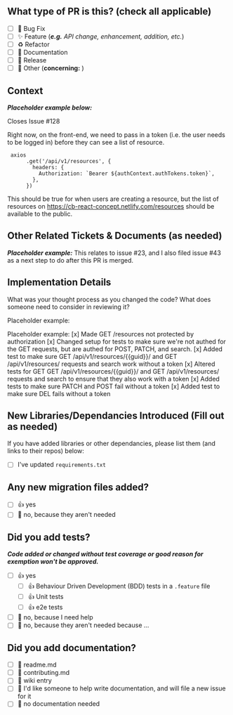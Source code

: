## What type of PR is this? (check all applicable)

- [ ] 🐛 Bug Fix
- [ ] ✨ Feature (_**e.g.** API change, enhancement, addition, etc._)
- [ ] ♻️ Refactor
- [ ] 📝 Documentation
- [ ] 🔖 Release
- [ ] 🚩 Other (**concerning:**          )

## Context

**_Placeholder example below:_**

Closes Issue #128

Right now, on the front-end, we need to pass in a token (i.e. the user needs to be logged in) before they can see a list of resource.

```
 axios
      .get('/api/v1/resources', {
        headers: {
          Authorization: `Bearer ${authContext.authTokens.token}`,
        },
      })
```

This should be true for when users are creating a resource, but the list of resources on https://cb-react-concept.netlify.com/resources should be available to the public.

## Other Related Tickets & Documents (as needed)

**_Placeholder example:_** This relates to issue #23, and I also filed issue #43 as a next step to do after this PR is merged.

## Implementation Details
What was your thought process as you changed the code? What does someone need to consider in reviewing it?

Placeholder example:

Placeholder example:
[x] Made GET /resources not protected by authorization
[x] Changed setup for tests to make sure we're not authed for the GET requests, but are authed for POST, PATCH, and search.
[x] Added test to make sure GET /api/v1/resources/{{guid}}/ and GET /api/v1/resources/ requests and search work without a token
[x] Altered tests for GET GET /api/v1/resources/{{guid}}/ and GET /api/v1/resources/ requests and search to ensure that they also work with a token
[x] Added tests to make sure PATCH and POST fail without a token
[x] Added test to make sure DEL fails without a token

## New Libraries/Dependancies Introduced (Fill out as needed)

If you have added libraries or other dependancies, please list them (and links to their repos) below:

- [ ] I've updated `requirements.txt`

## Any new migration files added?

- [ ] 👍 yes
- [ ] 🙅 no, because they aren't needed

## Did you add tests?
**_Code added or changed without test coverage or good reason for exemption won't be approved._**

- [ ] 👍 yes
    - [ ] 👍 Behaviour Driven Development (BDD) tests in a `.feature` file
    - [ ] 👍 Unit tests
    - [ ] 👍 e2e tests
- [ ] 🙋 no, because I need help
- [ ] 🙅 no, because they aren't needed because ...

## Did you add documentation?

- [ ] 📜 readme.md
- [ ] 📜 contributing.md
- [ ] 📜 wiki entry
- [ ] 🙋 I'd like someone to help write documentation, and will file a new issue for it
- [ ] 🙅 no documentation needed
